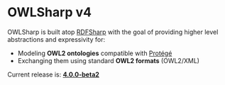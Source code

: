 # OWLSharp v4

OWLSharp is built atop <a href="https://github.com/mdesalvo/RDFSharp">RDFSharp</a> with the goal of providing higher level abstractions and expressivity for:
<ul>
  <li>Modeling <b>OWL2 ontologies</b> compatible with <a href="https://protege.stanford.edu/">Protégé</a></li>
  <li>Exchanging them using standard <b>OWL2 formats</b> (OWL2/XML)</li>
</ul>


Current release is: <a href="https://github.com/mdesalvo/OWLSharp/releases/tag/v4.0.0-beta2"><b>4.0.0-beta2</b></a>
